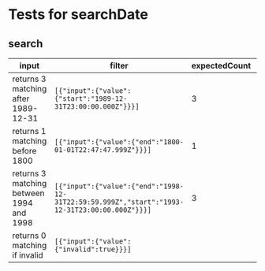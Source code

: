 # Tests for searchDate

## search

| input                                    | filter                                                                                            | expectedCount | matchingCatalogNumbers |
| ---------------------------------------- | ------------------------------------------------------------------------------------------------- | ------------- | ---------------------- |
| returns 3 matching after 1989-12-31      | ```[{"input":{"value":{"start":"1989-12-31T23:00:00.000Z"}}}]```                                  | 3             |                        |
| returns 1 matching before 1800           | ```[{"input":{"value":{"end":"1800-01-01T22:47:47.999Z"}}}]```                                    | 1             |                        |
| returns 3 matching between 1994 and 1998 | ```[{"input":{"value":{"end":"1998-12-31T22:59:59.999Z","start":"1993-12-31T23:00:00.000Z"}}}]``` | 3             |                        |
| returns 0 matching if invalid            | ```[{"input":{"value":{"invalid":true}}}]```                                                      |               |                        |
